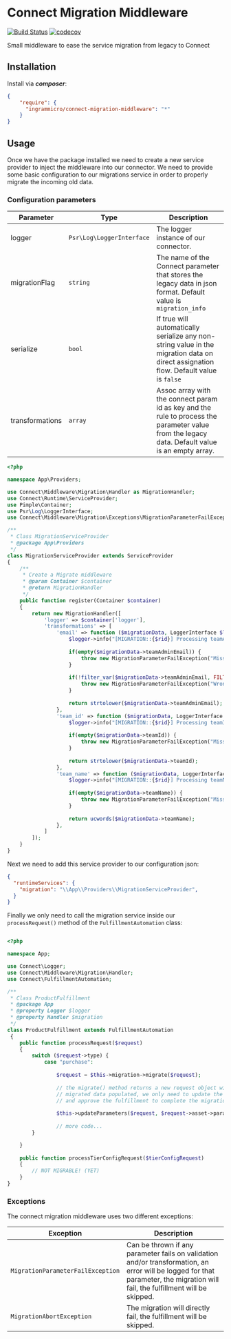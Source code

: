 # Connect Migration Middleware

[![Build Status](https://travis-ci.com/ingrammicro/connect-migration-middleware.svg?branch=master)](https://travis-ci.com/ingrammicro/connect-migration-middleware) [![codecov](https://codecov.io/gh/ingrammicro/connect-migration-middleware/branch/master/graph/badge.svg)](https://codecov.io/gh/ingrammicro/connect-migration-middleware)

Small middleware to ease the service migration from legacy to Connect

## Installation

Install via ***composer***:

```json
{
    "require": {
      "ingrammicro/connect-migration-middleware": "*"
    }
}
```

## Usage 

Once we have the package installed we need to create a new service provider to inject the middleware 
into our connector. We need to provide some basic configuration to our migrations service in order to 
properly migrate the incoming old data.

### Configuration parameters

| Parameter       | Type                      | Description                           |
| --------------- | ------------------------- | ------------------------------------- |
| logger          | `Psr\Log\LoggerInterface` | The logger instance of our connector. |
| migrationFlag   | `string`                  | The name of the Connect parameter that stores the legacy data in json format. Default value is `migration_info`|
| serialize       | `bool`                    | If true will automatically serialize any non-string value in the migration data on direct assignation flow. Default value is `false` |
| transformations | `array`                   | Assoc array with the connect param id as key and the rule to process the parameter value from the legacy data. Default value is an empty array. |

```php
<?php

namespace App\Providers;

use Connect\Middleware\Migration\Handler as MigrationHandler;
use Connect\Runtime\ServiceProvider;
use Pimple\Container;
use Psr\Log\LoggerInterface;
use Connect\Middleware\Migration\Exceptions\MigrationParameterFailException;

/**
 * Class MigrationServiceProvider
 * @package App\Providers
 */
class MigrationServiceProvider extends ServiceProvider
{
    /**
     * Create a Migrate middleware
     * @param Container $container
     * @return MigrationHandler
     */
    public function register(Container $container)
    {
        return new MigrationHandler([
            'logger' => $container['logger'],
            'transformations' => [
                'email' => function ($migrationData, LoggerInterface $logger, $rid) {
                    $logger->info("[MIGRATION::{$rid}] Processing teamAdminEmail parameter.");
                    
                    if(empty($migrationData->teamAdminEmail)) {
                        throw new MigrationParameterFailException("Missing field teamAdminEmail.", 400);
                    }
                    
                    if(!filter_var($migrationData->teamAdminEmail, FILTER_VALIDATE_EMAIL)) {
                        throw new MigrationParameterFailException("Wrong field teamAdminEmail must be an email.", 400);
                    }
                    
                    return strtolower($migrationData->teamAdminEmail);
                },
                'team_id' => function ($migrationData, LoggerInterface $logger, $rid) {
                    $logger->info("[MIGRATION::{$rid}] Processing teamId parameter.");
                    
                    if(empty($migrationData->teamId)) {
                        throw new MigrationParameterFailException("Missing field teamId.", 400);
                    }
                    
                    return strtolower($migrationData->teamId);
                },
                'team_name' => function ($migrationData, LoggerInterface $logger, $rid) {
                    $logger->info("[MIGRATION::{$rid}] Processing teamName parameter.");
                    
                    if(empty($migrationData->teamName)) {
                        throw new MigrationParameterFailException("Missing field teamName.", 400);
                    }
                    
                    return ucwords($migrationData->teamName);
                },
            ]
        ]);
    }
}
```

Next we need to add this service provider to our configuration json:

```json 
{
  "runtimeServices": {
    "migration": "\\App\\Providers\\MigrationServiceProvider",
  }  
}

```

Finally we only need to call the migration service inside our `processRequest()` method of 
the `FulfillmentAutomation` class:

```php

<?php

namespace App;

use Connect\Logger;
use Connect\Middleware\Migration\Handler;
use Connect\FulfillmentAutomation;

/**
 * Class ProductFulfillment
 * @package App
 * @property Logger $logger
 * @property Handler $migration
 */
class ProductFulfillment extends FulfillmentAutomation
 {
    public function processRequest($request)
    {
        switch ($request->type) {
            case "purchase":
                
                $request = $this->migration->migrate($request);
                
                // the migrate() method returns a new request object with the
                // migrated data populated, we only need to update the params 
                // and approve the fulfillment to complete the migration.
                
                $this->updateParameters($request, $request->asset->params);
                
                // more code...
        }

    }
    
    public function processTierConfigRequest($tierConfigRequest)
    {
        // NOT MIGRABLE! (YET)
    }
}
```

### Exceptions

The connect migration middleware uses two different exceptions:

| Exception | Description | 
| --------- | ------------------------------ | 
| `MigrationParameterFailException` | Can be thrown if any parameter fails on validation and/or transformation, an error will be logged for that parameter, the migration will fail, the fulfillment will be skipped. | 
| `MigrationAbortException` | The migration will directly fail, the fulfillment will be skipped. | 



